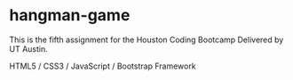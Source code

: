 # hangman-game

This is the fifth assignment for the Houston Coding Bootcamp Delivered by UT Austin.

HTML5 / CSS3 / JavaScript / Bootstrap Framework
